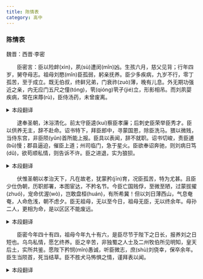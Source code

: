 ```yaml
---
title: 陈情表
category: 高中
---
```


### 陈情表

魏晋：西晋·李密

&emsp;&emsp;臣密言：臣以险衅(xìn)，夙(sù)遭闵(mǐn)凶。生孩六月，慈父见背；行年四岁，舅夺母志。祖母刘愍(mǐn)臣孤弱，躬亲抚养。臣少多疾病，九岁不行，零丁孤苦，至于成立。既无伯叔，终鲜兄弟，门衰祚(zuò)薄，晚有儿息。外无期功强近之亲，内无应门五尺之僮(tóng)，茕(qióng)茕孑(jié)立，形影相吊。而刘夙婴疾病，常在床蓐(rù)，臣侍汤药，未曾废离。
<details>
  <summary>本段翻译</summary>
  臣子李密陈言：我因命运不好，小时候遭遇到了不幸，刚出生六个月，我慈爱的父亲就不幸去世了。经过了四年，舅父逼母亲改嫁。我的祖母刘氏，怜悯我从小丧父，便亲自对我加以抚养。臣小的时候经常生病，九岁时还不会行走。孤独无靠，一直到成人自立。既没有叔叔伯伯，又没什么兄弟，门庭衰微而福分浅薄，很晚才有儿子。在外面没有比较亲近的亲戚，在家里又没有照应门户的童仆。生活孤单没有依靠，每天只有自己的身体和影子相互安慰。但祖母又早被疾病缠绕，常年卧床不起，我侍奉她吃饭喝药，从来就没有停止侍奉而离开她。
</details>

&emsp;&emsp;逮奉圣朝，沐浴清化。前太守臣逵(kuí)察臣孝廉；后刺史臣荣举臣秀才。臣以供养无主，辞不赴命。诏书特下，拜臣郎中，寻蒙国恩，除臣洗马。猥以微贱，当侍东宫，非臣陨(yǔn)首所能上报。臣具以表闻，辞不就职。诏书切峻，责臣逋(bū)慢；郡县逼迫，催臣上道；州司临门，急于星火。臣欲奉诏奔驰，则刘病日笃(dǔ)，欲苟顺私情，则告诉不许。臣之进退，实为狼狈。
<details>
  <summary>本段翻译</summary>
  到了晋朝建立，我蒙受着清明的政治教化。前任太守逵，考察后推举臣下为孝廉，后任刺史荣又推举臣下为优秀人才。臣下因为供奉赡养祖母的事无人承担，辞谢不接受任命。朝廷又特地下了诏书，任命我为郎中，不久又蒙受国家恩命，任命我为太子洗马。像我这样出身微贱地位卑下的人，担当侍奉太子的职务，这实在不是我杀身捐躯所能报答朝廷的。我将以上苦衷上表报告，加以推辞不去就职。但是诏书急切严峻，责备我逃避命令，有意拖延，态度傲慢。郡县长官催促我立刻上路；州官登门督促，比流星坠落还要急迫。我很想遵从皇上的旨意赴京就职，但祖母刘氏的病却一天比一天重；想要姑且顺从自己的私情，但报告申诉不被允许。我是进退两难，十分狼狈。
</details>


&emsp;&emsp;伏惟圣朝以孝治天下，凡在故老，犹蒙矜(jīn)育，况臣孤苦，特为尤甚。且臣少仕伪朝，历职郎署，本图宦达，不矜名节。今臣亡国贱俘，至微至陋，过蒙拔擢(zhuó)，宠命优渥(wò)，岂敢盘桓(huán)，有所希冀！但以刘日薄西山，气息奄奄，人命危浅，朝不虑夕。臣无祖母，无以至今日，祖母无臣，无以终余年。母孙二人，更相为命，是以区区不能废远。
<details>
  <summary>本段翻译</summary>
  我俯伏思量晋朝是用孝道来治理天下的，凡是年老而德高的旧臣，尚且还受到怜悯养育，何况我的孤苦程度更为严重呢。况且我年轻的时候曾经做过蜀汉的官，担任过郎官职务，本来就希望做官显达，并不顾惜名声节操。现在我是一个低贱的亡国俘虏，十分卑微浅陋，受到过分提拔，恩宠优厚，怎敢犹豫不决而有非分的企求呢？只是因为祖母刘氏寿命即将终了，气息微弱，生命垂危，早上不能想到晚上怎样。臣下我如果没有祖母，就没有今天的样子；祖母如果没有我的照料，也无法度过她的余生。我们祖孙二人，互相依靠而维持生命，因此我的内心不愿废止奉养，远离祖母。
</details>

&emsp;&emsp;臣密今年四十有四，祖母今年九十有六，是臣尽节于陛下之日长，报养刘之日短也。乌鸟私情，愿乞终养。臣之辛苦，非独蜀之人士及二州牧伯所见明知，皇天后土，实所共鉴。愿陛下矜悯(mǐn)愚诚，听臣微志，庶(shù)刘侥幸，保卒余年。臣生当陨首，死当结草。臣不胜犬马怖惧之情，谨拜表以闻。
<details>
  <summary>本段翻译</summary>
  臣下我现在的年龄四十四岁了，祖母现在的年龄九十六岁了，臣下我在陛下面前尽忠尽节的日子还长着呢，而在祖母刘氏面前尽孝尽心的日子已经不多了。我怀着乌鸦反哺的私情，乞求能够准许我完成对祖母养老送终的心愿。我的辛酸苦楚，并不仅仅被蜀地的百姓及益州、梁州的长官所亲眼目睹、内心明白，连天地神明也都看得清清楚楚。希望陛下能怜悯我愚昧诚心，请允许我完成臣下一点小小的心愿，使祖母刘氏能够侥幸地保全她的余生。我活着应当杀身报效朝廷，死了也要结草衔环来报答陛下的恩情。臣下我怀着牛马一样不胜恐惧的心情，恭敬地呈上此表来使陛下知道这件事。
</details>
